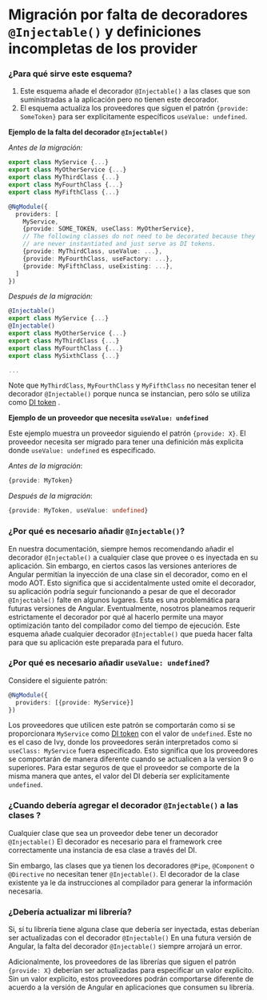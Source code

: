# Migración por falta de decoradores `@Injectable()` y definiciones incompletas de los provider

### ¿Para qué sirve este esquema?

  1. Este esquema añade el decorador `@Injectable()` a las clases que son suministradas a la aplicación pero  no tienen este decorador.
  2. El esquema actualiza los proveedores que siguen el patrón `{provide: SomeToken}` para ser explícitamente específicos `useValue: undefined`.

**Ejemplo de la falta del decorador `@Injectable()`**

_Antes de la migración:_
```typescript
export class MyService {...}
export class MyOtherService {...}
export class MyThirdClass {...}
export class MyFourthClass {...}
export class MyFifthClass {...}

@NgModule({
  providers: [
    MyService,
    {provide: SOME_TOKEN, useClass: MyOtherService},
    // The following classes do not need to be decorated because they
    // are never instantiated and just serve as DI tokens.
    {provide: MyThirdClass, useValue: ...},
    {provide: MyFourthClass, useFactory: ...},
    {provide: MyFifthClass, useExisting: ...},
  ]
})
```

_Después de la migración:_
```ts
@Injectable()
export class MyService {...}
@Injectable()
export class MyOtherService {...}
export class MyThirdClass {...}
export class MyFourthClass {...}
export class MySixthClass {...}

...
```

Note que `MyThirdClass`, `MyFourthClass` y `MyFifthClass` no necesitan tener el decorador
`@Injectable()` porque nunca se instancian, pero sólo se utiliza como [DI token][DI_TOKEN] .

**Ejemplo de un proveedor que necesita `useValue: undefined`**

Este ejemplo muestra un proveedor siguiendo el patrón `{provide: X}`.
El proveedor necesita ser migrado para tener una definición más explicita donde `useValue: undefined` es especificado.

_Antes de la migración_:
```typescript
{provide: MyToken}
```
_Después de la migración_:
```typescript
{provide: MyToken, useValue: undefined}
```

### ¿Por qué es necesario añadir `@Injectable()`?

En nuestra documentación, siempre hemos recomendando añadir el decorador `@Injectable()` a cualquier clase que provee o es inyectada en su aplicación.
Sin embargo, en ciertos casos las versiones anteriores de Angular permitían la inyección de una clase sin el decorador, como en el modo AOT.
Esto significa que si accidentalmente usted omite el decorador, su aplicación podría seguir funcionando a pesar de que el decorador `@Injectable()` falte en algunos lugares. Esta es una problemática para futuras versiones de Angular.
Eventualmente, nosotros planeamos requerir estrictamente el decorador por qué al hacerlo permite una mayor optimización tanto del compilador como del tiempo de ejecución.
Este esquema añade cualquier decorador `@Injectable()` que pueda hacer falta para que su aplicación este preparada para el futuro.

### ¿Por qué es necesario añadir `useValue: undefined`?

Considere el siguiente patrón:

```typescript
@NgModule({
  providers: [{provide: MyService}]
})
```
Los proveedores que utilicen este patrón se comportarán como si se proporcionara `MyService` como [DI token][DI_TOKEN] con el valor de `undefined`.
Este no es el caso de Ivy, donde los proveedores serán interpretados como si `useClass: MyService` fuera especificado. Esto significa que los proveedores se comportarán de manera diferente cuando se actualicen a la version 9 o superiores. Para estar seguros de que el proveedor se comporte de la misma manera que antes, el valor del DI debería ser explícitamente `undefined`.
### ¿Cuando debería agregar el decorador `@Injectable()` a las clases ?

Cualquier clase que sea un proveedor debe tener un decorador `@Injectable()`
El decorador es necesario para el framework cree correctamente una instancia de esa clase a través del DI.

Sin embargo, las clases que ya tienen los decoradores `@Pipe`, `@Component` o `@Directive` no necesitan tener `@Injectable()`.
El decorador de la clase existente ya le da instrucciones al compilador para generar la información necesaria.
### ¿Debería actualizar mi librería?
Si, sí tu librería tiene alguna clase que debería ser inyectada, estas deberían ser actualizadas con el decorador `@Injectable()`
En una futura versión de Angular, la falta del decorador `@Injectable()` siempre arrojará un error.

Adicionalmente, los proveedores de las librerías que siguen el patrón `{provide: X}` deberían ser actualizadas para especificar un valor explicito. Sin un valor explicito, estos proveedores podrán comportarse diferente de acuerdo a la versión de Angular en aplicaciones que consumen su librería.

[DI_TOKEN]: guide/glossary#di-token